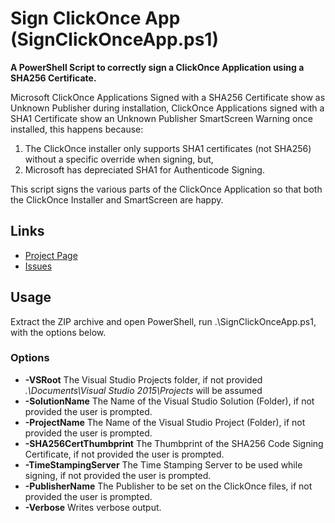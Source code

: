 # Sign ClickOnce App (SignClickOnceApp.ps1)
**A PowerShell Script to correctly sign a ClickOnce Application using a SHA256 Certificate.**

Microsoft ClickOnce Applications Signed with a SHA256 Certificate show as Unknown Publisher during installation, ClickOnce Applications signed with a SHA1 Certificate show an Unknown Publisher SmartScreen Warning once installed, this happens because:

1) The ClickOnce installer only supports SHA1 certificates (not SHA256) without a specific override when signing, but,
2) Microsoft has depreciated SHA1 for Authenticode Signing.
    
This script signs the various parts of the ClickOnce Application so that both the ClickOnce Installer and SmartScreen are happy.

## Links
* [Project Page](https://www.joepitt.co.uk/Project/SignClickOnceApp/)
* [Issues](https://github.com/joepitt91/SignClickOnceApp/issues)

## Usage
Extract the ZIP archive and open PowerShell, run  .\SignClickOnceApp.ps1, with the options below.

### Options
* **-VSRoot** The Visual Studio Projects folder, if not provided *.\Documents\Visual Studio 2015\Projects* will be assumed
* **-SolutionName** The Name of the Visual Studio Solution (Folder), if not provided the user is prompted.
* **-ProjectName** The Name of the Visual Studio Project (Folder), if not provided the user is prompted.
* **-SHA256CertThumbprint** The Thumbprint of the SHA256 Code Signing Certificate, if not provided the user is prompted.
* **-TimeStampingServer** The Time Stamping Server to be used while signing, if not provided the user is prompted.
* **-PublisherName** The Publisher to be set on the ClickOnce files, if not provided the user is prompted.
* **-Verbose** Writes verbose output.
